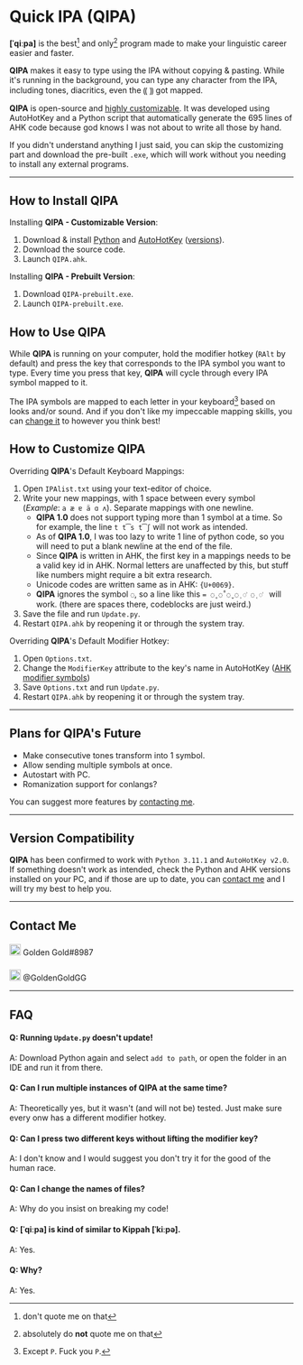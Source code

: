 # Quick IPA (**QIPA**)

**[ˈqiːpa]** is the best[^1] and only[^2] program made to make your linguistic career easier and faster.

**QIPA** makes it easy to type using the IPA without copying & pasting. While it's running in the background, you can type any character from the IPA, including tones, diacritics, even the ⸨ ⸩ got mapped.

**QIPA** is open-source and [highly customizable](##How-to-customize-QIPA). It was developed using AutoHotKey and a Python script that automatically generate the 695 lines of AHK code because god knows I was not about to write all those by hand.

If you didn't understand anything I just said, you can skip the customizing part and download the pre-built `.exe`, which will work without you needing to install any external programs.



------

## How to Install **QIPA**

Installing **QIPA - Customizable Version**:

1. Download & install [Python](https://www.python.org/) and [AutoHotKey](https://www.autohotkey.com/) ([versions](##Version-Compatibility)).
2. Download the source code.
3. Launch `QIPA.ahk`.



Installing **QIPA - Prebuilt Version**:

1. Download `QIPA-prebuilt.exe`.
2. Launch `QIPA-prebuilt.exe`.

## How to Use **QIPA**

While **QIPA** is running on your computer, hold the modifier hotkey (`RAlt` by default) and press the key that corresponds to the IPA symbol you want to type. Every time you press that key, **QIPA** will cycle through every IPA symbol mapped to it.

The IPA symbols are mapped to each letter in your keyboard[^3] based on looks and/or sound. And if you don't like my impeccable mapping skills, you can [change it](##How-to-customize-QIPA) to however you think best!

## How to Customize **QIPA**

Overriding **QIPA**'s Default Keyboard Mappings:

1. Open `IPAlist.txt` using your text-editor of choice.
2. Write your new mappings, with 1 space between every symbol (*Example*: `a æ ɐ ä ɑ ʌ`). Separate mappings with one newline.
   - **QIPA 1.0** does not support typing more than 1 symbol at a time. So for example, the line `t t͡s t͡ʃ` will not work as intended. 
   - As of **QIPA 1.0**, I was too lazy to write 1 line of python code, so you will need to put a blank newline at the end of the file.
   - Since **QIPA** is written in AHK, the first key in a mappings needs to be a valid key id in AHK. Normal letters are unaffected by this, but stuff like numbers might require a bit extra research.
   - Unicode codes are written same as in AHK: `{U+0069}`. 
   - **QIPA** ignores the symbol `◌`, so a line like this `= ◌̥ ◌̊ ◌̬ ◌̹ ◌͗ ◌̜ ◌͑ ` will work. (there are spaces there, codeblocks are just weird.)
3. Save the file and run `Update.py`.
4. Restart `QIPA.ahk` by reopening it or through the system tray.



Overriding **QIPA**'s Default Modifier Hotkey:

1. Open `Options.txt`.
2. Change the `ModifierKey` attribute to the key's name in AutoHotKey ([AHK modifier symbols](https://www.autohotkey.com/docs/v1/Hotkeys.htm#Symbols))
3. Save `Options.txt` and run `Update.py`.
4. Restart `QIPA.ahk` by reopening it or through the system tray.



------

## Plans for **QIPA**'s Future

- Make consecutive tones transform into 1 symbol.
- Allow sending multiple symbols at once. 
- Autostart with PC.
- Romanization support for conlangs?

You can suggest more features by [contacting me](##Contact-Me).



------

## Version Compatibility

**QIPA** has been confirmed to work with `Python 3.11.1` and `AutoHotKey v2.0`. If something doesn't work as intended, check the Python and AHK versions installed on your PC, and if those are up to date, you can [contact me](##Contact-Me) and I will try my best to help you.



------

## Contact Me

   <img src="https://assets-global.website-files.com/6257adef93867e50d84d30e2/636e0a6a49cf127bf92de1e2_icon_clyde_blurple_RGB.png" alt="discord logo" style="width:20px;margin-top:3px"/> Golden Gold#8987

   <img src="https://www.freepnglogos.com/uploads/twitter-logo-png/twitter-logo-vector-png-clipart-1.png" alt="twitter logo" style="width:20px;margin-top:8px"/> @GoldenGoldGG



------

## FAQ

#### Q: Running `Update.py` doesn't update!

A: Download Python again and select `add to path`, or open the folder in an IDE and run it from there.

#### Q: Can I run multiple instances of **QIPA** at the same time?

A: Theoretically yes, but it wasn't (and will not be) tested. Just make sure every onw has a different modifier hotkey.

#### Q: Can I press two different keys without lifting the modifier key?

A: I don't know and I would suggest you don't try it for the good of the human race.

#### Q: Can I change the names of files?

A: Why do you insist on breaking my code!

#### Q: [ˈqiːpa] is kind of similar to Kippah [ˈkiːpə].

A: Yes.

#### Q: Why?

A: Yes.


[^1]: don't quote me on that
[^2]: absolutely do **not** quote me on that
[^3]: Except `P`. Fuck you `P`.
